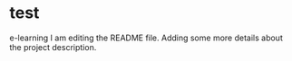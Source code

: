 # test
e-learning
I am editing the README file. Adding some more details about the project description.
